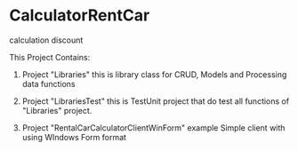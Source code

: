 # CalculatorRentCar
calculation discount

This Project Contains:
1. Project "Libraries" 
   this is library class for CRUD, Models and Processing data functions
 
2. Project "LibrariesTest"
    this is TestUnit project that do test all functions of "Libraries" project.
    
3. Project "RentalCarCalculatorClientWinForm"
   example Simple client with using WIndows Form format
